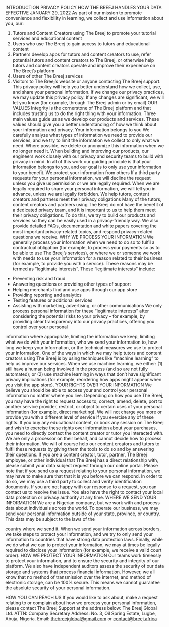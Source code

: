 INTRODUCTION
PRIVACY POLICY
HOW THE BREEJ HANDLES YOUR DATA EFFECTIVE JANUARY 29, 2022
As part of our mission to promote convenience and flexibility in learning, we collect and use information about you, our:
1. Tutors and Content Creators using The Breej to promote your tutorial services and educational content
2. Users who use The Breej to gain access to tutors and educational content
3. Partners develop apps for tutors and content creators to use, refer potential tutors and content creators to The Breej, or otherwise help tutors and content creators operate and improve their experience on The Breej’s platform
4. Users of other The Breej services
5. Visitors to The Breej’s website or anyone contacting The Breej support.
This privacy policy will help you better understand how we collect, use, and share your personal information. If we change our privacy practices, we may update this privacy policy. If any changes are significant, we will let you know (for example, through The Breej admin or by email)
OUR VALUES
Integrity is the cornerstone of The Breej platform and that includes trusting us to do the right thing with your information. Three main values guide us as we develop our products and services. These values should give you a better understanding of how we think about your information and privacy.
Your information belongs to you
We carefully analyze what types of information we need to provide our services, and we try to limit the information we collect to only what we need. Where possible, we delete or anonymize this information when we no longer need it. When building and improving our products, our engineers work closely with our privacy and security
teams to build with privacy in mind. In all of this work our guiding principle is that your information belongs to you, and our goal is to only use your information to your benefit.
We protect your information from others
If a third party requests for your personal information, we will decline the request unless you give us permission or we are legally required. When we are legally required to share your personal information, we will tell you in advance, unless we are legally forbidden.
We help tutors, content creators and partners meet their privacy obligations
Many of the tutors, content creators and partners using The Breej do not have the benefit of a dedicated privacy team, and it is important to us to help them meet their privacy obligations. To do this, we try to build our products and services so they can be easily used in a privacy-friendly way. We also provide detailed FAQs, documentation and white papers covering the most important privacy-related topics, and respond privacy-related questions we receive.
WHY WE PROCESS YOUR INFORMATION
We generally process your information when we need to do so to fulfil a contractual obligation (for example, to process your payments so as to be able to use The Breej’s services), or where we or someone we work with needs to use your information for a reason related to their business (for example, to provide you with a service). These reasons may be termed as “legitimate interests”. These “legitimate interests” include:
- Preventing risk and fraud
- Answering questions or providing other types of support
- Helping merchants find and use apps through our app store
- Providing reporting and analytics
- Testing features or additional services
- Assisting with marketing, advertising, or other communications
We only process personal information for these “legitimate interests” after considering the potential risks to your privacy – for example, by providing clear transparency into our privacy practices, offering you control over your personal

information where appropriate, limiting the information we keep, limiting what we do with your information, who we send your information to, how long we keep your information, or the technical measures we use to protect your information.
One of the ways in which we may help tutors and content creators using The Breej is by using techniques like “machine learning” to help us improve our services. When we use machine learning, we either: (1) still have a human being involved in the process (and so are not fully automated); or (2) use machine learning in ways that don’t have significant privacy implications (for example, reordering how apps might appear when you visit the app store).
YOUR RIGHTS OVER YOUR INFORMATION
We believe you should be able to access your and control your personal information no matter where you live. Depending on how you use The Breej, you may have the right to request access to, correct, amend, delete, port to another service provider, restrict, or object to certain uses of your personal information (for example, direct marketing). We will not charge you more or provide you with a different level of service if you exercise any of these rights.
If you buy any educational content, or book any session on The Breej and wish to exercise these rights over information about your purchases, you need to directly contact the content creator or tutor you interacted with. We are only a processor on their behalf, and cannot decide how to process their information. We will of course help our content creators and tutors to fulfil these requests by giving them the tools to do so and by answering their questions.
If you are a content creator, tutor, partner, The Breej employee, or other individual that The Breej has a direct relationship with, please submit your data subject request through our online portal. Please note that if you send us a request relating to your personal information, we may have to make sure that that it is you before we can respond. In order to do so, we may use a third party to collect and verify identification documents.
If you are not happy with our response to a request, you can contact us to resolve the issue. You also have the right to contact your local data protection or privacy authority at any time.
WHERE WE SEND YOUR INFORMATION
We are a Nigerian company, but we work with and process data about individuals across the world. To operate our business, we may send your personal information outside of your state, province, or country. This data may be subject to the laws of the

country where we send it. When we send your information across borders, we take steps to protect your information, and we try to only send your information to countries that have strong data protection laws.
Finally, while we do what we can to protect your information, we may at times be legally required to disclose your information (for example, we receive a valid court order).
HOW WE PROTECT YOUR INFORMATION
Our teams work tirelessly to protect your information, and to ensure the security and integrity of our platform. We also have independent auditors assess the security of our data storage and systems that process financial information. However, we all know that no method of transmission over the internet, and method of electronic storage, can be 100% secure. This means we cannot guarantee the absolute security of your personal information.

HOW YOU CAN REACH US
If you would like to ask about, make a request relating to or complain about how we process your personal information, please contact The Breej Support at the address below:
The Breej Global Ltd.
ATTN: Company Secretary
Address: No. 3, Oil Spring Estate, Lugbe, Abuja, Nigeria.
Email: thebreejglobal@gmail.com or contact@breej.africa
